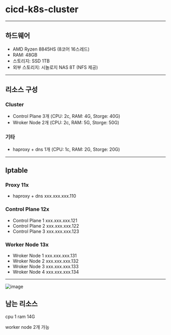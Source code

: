 # cicd-k8s-cluster

---

## 하드웨어
- AMD Ryzen 8845HS (8코어 16스레드)
- RAM: 48GB
- 스토리지: SSD 1TB
- 외부 스토리지: 시놀로지 NAS 8T (NFS 제공)

---

## 리소스 구성

### Cluster
- Control Plane 3개 (CPU: 2c, RAM: 4G, Storge: 40G)
- Wroker Node 2개 (CPU: 2c, RAM: 5G, Storge: 50G)

### 기타
- haproxy + dns 1개 (CPU: 1c, RAM: 2G, Storge: 20G)

---

## Iptable

### Proxy 11x
- haproxy + dns xxx.xxx.xxx.110

### Control Plane 12x
- Control Plane 1 xxx.xxx.xxx.121
- Control Plane 2 xxx.xxx.xxx.122
- Control Plane 3 xxx.xxx.xxx.123

### Worker Node 13x
- Wroker Node 1 xxx.xxx.xxx.131
- Wroker Node 2 xxx.xxx.xxx.132
- Wroker Node 3 xxx.xxx.xxx.133
- Wroker Node 4 xxx.xxx.xxx.134
---

![image](https://github.com/user-attachments/assets/6482c8db-5806-4b61-a188-317c502ee41e)


## 남는 리소스
cpu 1
ram 14G

worker node 2개 가능
